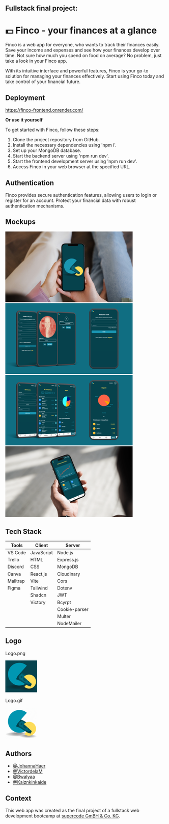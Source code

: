 ## Fullstack final project: 

# 💵 Finco - your finances at a glance

Finco is a web app for everyone, who wants to track their finances easily. Save your income and expenses and see how your finances develop over time. Not sure how much you spend on food on average? No problem, just take a look in your Finco app.

With its intuitive interface and powerful features, Finco is your go-to solution for managing your finances effectively. Start using Finco today and take control of your financial future.


## Deployment

https://finco-frontend.onrender.com/

**Or use it yourself**

To get started with Finco, follow these steps:

1. Clone the project repository from GitHub.
2. Install the necessary dependencies using 'npm i'.
3. Set up your MongoDB database.
4. Start the backend server using 'npm run dev'.
5. Start the frontend development server using 'npm run dev'.
6. Access Finco in your web browser at the specified URL.


## Authentication

Finco provides secure authentication features, allowing users to login or register for an account. Protect your financial data with robust authentication mechanisms.


## Mockups

<div>
    <img src="./frontend/src/assets/img/1.png" width='400px' />
    <img src="./frontend/src/assets/img/2.png" width='400px'/>
</div>
<img src="./frontend/src/assets/img/3.png" width='400px'/>
<img src="./frontend/src/assets/img/4.png" width='400px'/>


## Tech Stack

| **Tools**     | **Client**    | **Server**    |
|---------------|---------------|---------------|
| VS Code       | JavaScript    | Node.js       |
| Trello        | HTML          | Express.js    |                                                   
| Discord       | CSS           | MongoDB       |
| Canva         | React.js      | Cloudinary    |
| Mailtrap      | Vite          | Cors          |
| Figma         | Tailwind      | Dotenv        |
|               | Shadcn        | JWT           |
|               | Victory       | Bcyrpt        |
|               |               | Cookie-parser |
|               |               | Multer        |
|               |               | NodeMailer    |


## Logo

Logo.png

<img src="./frontend/src/assets/img/Logo_Backend_Abschlussprojekt_dark.png" width='100px' height='100px'/>


 Logo.gif

<img src="./frontend/src/assets/img/Logo-wechsel.gif" width='100px' height='100px'/>


## Authors

- [@JohannaHaer](https://github.com/JohannaHaer)
- [@VictordelaM](https://github.com/VictordelaM)
- [@Bwalyaa](https://github.com/Bwalyaa)
- [@Kaiznkinkaide](https://github.com/Kaiznkinkaide)


## Context

This web app was created as the final project of a fullstack web development bootcamp at [supercode GmBH & Co. KG](https://www.super-code.de/).